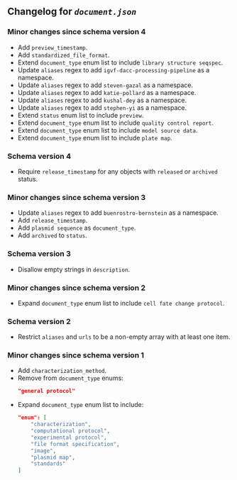 ## Changelog for *`document.json`*

### Minor changes since schema version 4

* Add `preview_timestamp`.
* Add `standardized_file_format`.
* Extend `document_type` enum list to include `library structure seqspec`.
* Update `aliases` regex to add `igvf-dacc-processing-pipeline` as a namespace.
* Update `aliases` regex to add `steven-gazal` as a namespace.
* Update `aliases` regex to add `katie-pollard` as a namespace.
* Update `aliases` regex to add `kushal-dey` as a namespace.
* Update `aliases` regex to add `stephen-yi` as a namespace.
* Extend `status` enum list to include `preview`.
* Extend `document_type` enum list to include `quality control report`.
* Extend `document_type` enum list to include `model source data`.
* Extend `document_type` enum list to include `plate map`.

### Schema version 4

* Require `release_timestamp` for any objects with `released` or `archived` status.

### Minor changes since schema version 3

* Update `aliases` regex to add `buenrostro-bernstein` as a namespace.
* Add `release_timestamp`.
* Add `plasmid sequence` as `document_type`.
* Add `archived` to `status`.

### Schema version 3

* Disallow empty strings in `description`.

### Minor changes since schema version 2

* Expand `document_type` enum list to include `cell fate change protocol`.

### Schema version 2

* Restrict `aliases` and `urls` to be a non-empty array with at least one item.

### Minor changes since schema version 1

* Add `characterization_method`.
* Remove from `document_type` enums:
    ```json
    "general protocol"
    ```
* Expand `document_type` enum list to include:
    ```json
    "enum": [
        "characterization",
        "computational protocol",
        "experimental protocol",
        "file format specification",
        "image",
        "plasmid map",
        "standards"
    ]
    ```
